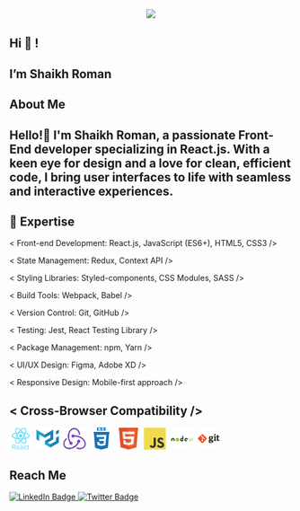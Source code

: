 <div id="header" align="center">
  <img src="https://media.giphy.com/media/M9gbBd9nbDrOTu1Mqx/giphy.gif" width="100"/>
</div>

Hi 👋 !
--------------------------------------------------------------------------------------------------------------------------------------------------------------------------
I’m Shaikh Roman
--------------------------------------------------------------------------------------------------------------------------------------------------------------------------
About Me
--------------------------------------------------------------------------------------------------------------------------------------------------------------------------
Hello!👋 I'm Shaikh Roman, a passionate Front-End developer specializing in React.js. With a keen eye for design and a love for clean, efficient code, I bring user interfaces to life with seamless and interactive experiences. 
-----------------------------------------------------------------------------------------------------------------------------------------------------------------------
🚀 Expertise
-----------------------------------------------------------------------------------------------------------------------------------------------------------------------
< Front-end Development: React.js, JavaScript (ES6+), HTML5, CSS3 />

< State Management: Redux, Context API />

< Styling Libraries: Styled-components, CSS Modules, SASS />

< Build Tools: Webpack, Babel />

< Version Control: Git, GitHub />

< Testing: Jest, React Testing Library />

< Package Management: npm, Yarn />

< UI/UX Design: Figma, Adobe XD />

< Responsive Design: Mobile-first approach />

< Cross-Browser Compatibility />
-----------------------------------------------------------------------------------------------------------------------------------------------------------------------
<div>
  <img src="https://github.com/devicons/devicon/blob/master/icons/react/react-original-wordmark.svg" title="React" alt="React" width="40" height="40"/>&nbsp;
  <img src="https://github.com/devicons/devicon/blob/master/icons/materialui/materialui-original.svg" title="Material UI" alt="Material UI" width="40" height="40"/>&nbsp;
  <img src="https://github.com/devicons/devicon/blob/master/icons/redux/redux-original.svg" title="Redux" alt="Redux " width="40" height="40"/>&nbsp;
  <img src="https://github.com/devicons/devicon/blob/master/icons/css3/css3-plain-wordmark.svg"  title="CSS3" alt="CSS" width="40" height="40"/>&nbsp;
  <img src="https://github.com/devicons/devicon/blob/master/icons/html5/html5-original.svg" title="HTML5" alt="HTML" width="40" height="40"/>&nbsp;
  <img src="https://github.com/devicons/devicon/blob/master/icons/javascript/javascript-original.svg" title="JavaScript" alt="JavaScript" width="40" height="40"/>&nbsp;
  <img src="https://github.com/devicons/devicon/blob/master/icons/nodejs/nodejs-original-wordmark.svg" title="NodeJS" alt="NodeJS" width="40" height="40"/>&nbsp;
  <img src="https://github.com/devicons/devicon/blob/master/icons/git/git-original-wordmark.svg" title="Git" **alt="Git" width="40" height="40"/>
</div>

Reach Me 
-----------------------------------------------------------------------------------------------------------------------------------------------------------------------

<div id="badges">
  <a href="https://www.linkedin.com/in/shaikh-roman-a03186230/">
    <img src="https://img.shields.io/badge/LinkedIn-blue?style=for-the-badge&logo=linkedin&logoColor=white" alt="LinkedIn Badge"/>
  </a>
  <a href=" https://twitter.com/ShaikhRoman8?t=Qv4TuGLIirdJHV2oBki2FQ&s=08 ">
    <img src="https://img.shields.io/badge/Twitter-blue?style=for-the-badge&logo=twitter&logoColor=white" alt="Twitter Badge"/>
  </a>
</div>

<div>
<img src="https://komarev.com/ghpvc/?username=your-github-username&style=flat-square&color=blue" alt=""/>
</div>
